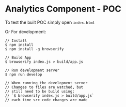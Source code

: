 # Analytics Component - POC

To test the built POC simply open `index.html`

Or For development:
```
// Install
$ npm install
$ npm install -g browserify

// Build App
$ browserify index.js > build/app.js

// Run development server
$ npm run develop

// When running the development server
// Changes to files are watched, but
// still need to be build using:
// `$ browserify index.js > build/app.js`
// each time src code changes are made
```
